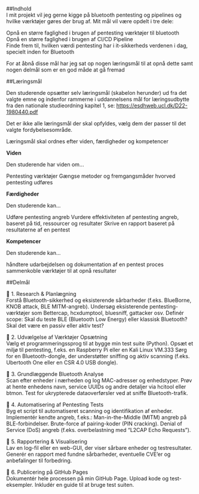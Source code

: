 ##Indhold  
I mit projekt vil jeg gerne kigge på bluetooth pentesting og pipelines og hvilke værktøjer gøres der brug af. Mit mål vil være opdelt i tre dele:

Opnå en større faglighed i brugen af pentesting værktøjer til bluetooth  
Opnå en større faglighed i brugen af CI/CD Pipeline  
Finde frem til, hvilken værdi pentesting har i it-sikkerheds verdenen i dag, specielt inden for Bluetooth  

For at åbnå disse mål har jeg sat op nogen læringsmål til at opnå dette samt nogen delmål som er en god måde at gå fremad  

##Læringsmål

Den studerende opsætter selv læringsmål (skabelon herunder) ud fra det valgte emne og indenfor rammerne i uddannelsens mål for læringsudbytte fra den nationale studieordning kapitel 1, se: https://esdhweb.ucl.dk/D22-1980440.pdf

Det er ikke alle læringsmål der skal opfyldes, vælg dem der passer til det valgte fordybelsesområde.

Læringsmål skal ordnes efter viden, færdigheder og kompetencer  

**Viden**

Den studerende har viden om...

Pentesting værktøjer
Gængse metoder og fremgangsmåder hvorved pentesting udføres

**Færdigheder**

Den studerende kan...

Udføre pentesting angreb
Vurdere effektiviteten af pentesting angreb, baseret på tid, ressourcer og resultater
Skrive en rapport baseret på resultaterne af en pentest

**Kompetencer**

Den studerende kan...

håndtere udarbejdelsen og dokumentation af en pentest proces
sammenkoble værktøjer til at opnå resultater

##Delmål

🔹 1. Research & Planlægning  
Forstå Bluetooth-sikkerhed og eksisterende sårbarheder (f.eks. BlueBorne, KNOB attack, BLE MITM-angreb). Undersøg eksisterende pentesting-værktøjer som Bettercap, hcxdumptool, bluesniff, gattacker osv. Definér scope: Skal du teste BLE (Bluetooth Low Energy) eller klassisk Bluetooth? Skal det være en passiv eller aktiv test?  

🔹 2. Udvælgelse af Værktøjer Opsætning   
Vælg et programmeringssprog til at bygge min test suite (Python). Opsæt et miljø til pentesting, f.eks. en Raspberry Pi eller en Kali Linux VM.333 Sørg for en Bluetooth-dongle, der understøtter sniffing og aktiv scanning (f.eks. Ubertooth One eller en CSR 4.0 USB dongle).  

🔹 3. Grundlæggende Bluetooth Analyse  
Scan efter enheder i nærheden og log MAC-adresser og enhedstyper. Prøv at hente enhedens navn, service UUIDs og andre detaljer via hcitool eller btmon. Test for ukrypterede dataoverførsler ved at sniffe Bluetooth-trafik.  

🔹 4. Automatisering af Pentesting Tests  
Byg et script til automatiseret scanning og identifikation af enheder. Implementér kendte angreb, f.eks.: Man-in-the-Middle (MITM) angreb på BLE-forbindelser. Brute-force af pairing-koder (PIN cracking). Denial of Service (DoS) angreb (f.eks. overbelastning med “L2CAP Echo Requests”).  

🔹 5. Rapportering & Visualisering  
Lav en log-fil eller en web-GUI, der viser sårbare enheder og testresultater. Generér en rapport med fundne sårbarheder, eventuelle CVE’er og anbefalinger til forbedring. 

🔹 6. Publicering på GitHub Pages  
Dokumentér hele processen på min GitHub Page. Upload kode og test-eksempler. Inkludér en guide til at bruge test suiten.  
